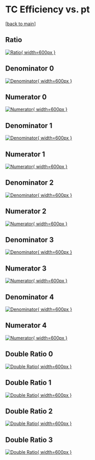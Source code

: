# TC Efficiency vs. pt

[[back to main](./)]



## Ratio

[![Ratio](../mtv/var/TC_loweta_211_-1_eff_pt.png){ width=600px }](../mtv/var/TC_loweta_211_-1_eff_pt.pdf)

## Denominator 0

[![Denominator](../mtv/den/TC_loweta_211_-1_eff_pt_den0.png){ width=600px }](../mtv/den/TC_loweta_211_-1_eff_pt_den0.pdf)

## Numerator 0

[![Numerator](../mtv/num/TC_loweta_211_-1_eff_pt_num0.png){ width=600px }](../mtv/num/TC_loweta_211_-1_eff_pt_num0.pdf)

## Denominator 1

[![Denominator](../mtv/den/TC_loweta_211_-1_eff_pt_den1.png){ width=600px }](../mtv/den/TC_loweta_211_-1_eff_pt_den1.pdf)

## Numerator 1

[![Numerator](../mtv/num/TC_loweta_211_-1_eff_pt_num1.png){ width=600px }](../mtv/num/TC_loweta_211_-1_eff_pt_num1.pdf)

## Denominator 2

[![Denominator](../mtv/den/TC_loweta_211_-1_eff_pt_den2.png){ width=600px }](../mtv/den/TC_loweta_211_-1_eff_pt_den2.pdf)

## Numerator 2

[![Numerator](../mtv/num/TC_loweta_211_-1_eff_pt_num2.png){ width=600px }](../mtv/num/TC_loweta_211_-1_eff_pt_num2.pdf)

## Denominator 3

[![Denominator](../mtv/den/TC_loweta_211_-1_eff_pt_den3.png){ width=600px }](../mtv/den/TC_loweta_211_-1_eff_pt_den3.pdf)

## Numerator 3

[![Numerator](../mtv/num/TC_loweta_211_-1_eff_pt_num3.png){ width=600px }](../mtv/num/TC_loweta_211_-1_eff_pt_num3.pdf)

## Denominator 4

[![Denominator](../mtv/den/TC_loweta_211_-1_eff_pt_den4.png){ width=600px }](../mtv/den/TC_loweta_211_-1_eff_pt_den4.pdf)

## Numerator 4

[![Numerator](../mtv/num/TC_loweta_211_-1_eff_pt_num4.png){ width=600px }](../mtv/num/TC_loweta_211_-1_eff_pt_num4.pdf)

## Double Ratio 0

[![Double Ratio](../mtv/ratio/TC_loweta_211_-1_eff_pt_ratio0.png){ width=600px }](../mtv/ratio/TC_loweta_211_-1_eff_pt_ratio0.pdf)

## Double Ratio 1

[![Double Ratio](../mtv/ratio/TC_loweta_211_-1_eff_pt_ratio1.png){ width=600px }](../mtv/ratio/TC_loweta_211_-1_eff_pt_ratio1.pdf)

## Double Ratio 2

[![Double Ratio](../mtv/ratio/TC_loweta_211_-1_eff_pt_ratio2.png){ width=600px }](../mtv/ratio/TC_loweta_211_-1_eff_pt_ratio2.pdf)

## Double Ratio 3

[![Double Ratio](../mtv/ratio/TC_loweta_211_-1_eff_pt_ratio3.png){ width=600px }](../mtv/ratio/TC_loweta_211_-1_eff_pt_ratio3.pdf)

